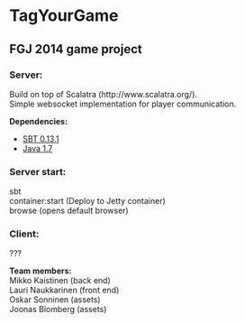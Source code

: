 TagYourGame
===========

<h2>FGJ 2014 game project</h2>

<h3>Server:</h3>
Build on top of Scalatra (http://www.scalatra.org/). <br>
Simple websocket implementation for player communication. <br>

<b>Dependencies:</b> <br>

* [SBT 0.13.1](http://www.scala-sbt.org/)
* [Java 1.7](http://www.oracle.com/technetwork/java/javase/downloads/)


<h3>Server start:</h3>
sbt <br>
container:start (Deploy to Jetty container) <br>
browse (opens default browser) <br>

<h3>Client:</h3>
???



<b>Team members:</b> <br>
Mikko Kaistinen (back end) <br>
Lauri Naukkarinen (front end) <br>
Oskar Sonninen (assets) <br>
Joonas Blomberg (assets)
